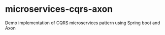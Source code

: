 # microservices-cqrs-axon
Demo implementation of CQRS microservices pattern using Spring boot and Axon
